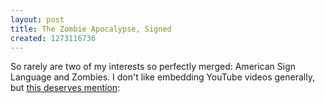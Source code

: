 ```yaml
---
layout: post
title: The Zombie Apocalypse, Signed
created: 1273116736
---
```

So rarely are two of my interests so perfectly merged: American Sign Language and Zombies. I don't like embedding YouTube videos generally, but <a href="http://www.youtube.com/watch?v=UQYjZc7gKXc">this deserves mention</a>:
<object width="500" height="405"><param name="movie" value="http://www.youtube.com/v/UQYjZc7gKXc&hl=en_US&fs=1&rel=0&border=1"></param><param name="allowFullScreen" value="true"></param><param name="allowscriptaccess" value="always"></param><embed src="http://www.youtube.com/v/UQYjZc7gKXc&hl=en_US&fs=1&rel=0&border=1" type="application/x-shockwave-flash" allowscriptaccess="always" allowfullscreen="true" width="500" height="405"></embed></object>
